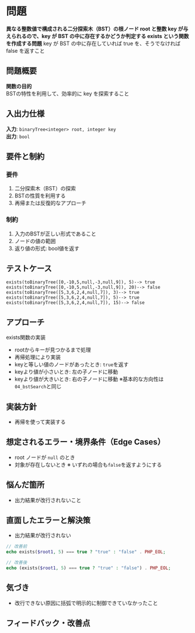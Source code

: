 # 問題
**異なる整数値で構成される二分探索木（BST）の根ノード root と整数 key が与えられるので、key が BST の中に存在するかどうか判定する exists という関数を作成する問題**
key が BST の中に存在していれば true を、そうでなければ false を返すこと

## 問題概要 
**関数の目的**  
BSTの特性を利用して、効率的に key を探索すること

## 入出力仕様
**入力**: `binaryTree<integer> root, integer key`  
**出力**: `bool`  

## 要件と制約
### 要件
1. 二分探索木（BST）の探索
2. BSTの性質を利用する
3. 再帰または反復的なアプローチ

### 制約
1. 入力のBSTが正しい形式であること
2. ノードの値の範囲
3. 返り値の形式: bool値を返す

## テストケース
`exists(toBinaryTree([0,-10,5,null,-3,null,9]), 5)--> true`  
`exists(toBinaryTree([0,-10,5,null,-3,null,9]), 20)--> false`  
`exists(toBinaryTree([5,3,6,2,4,null,7]), 3)--> true`  
`exists(toBinaryTree([5,3,6,2,4,null,7]), 5)--> true`   
`exists(toBinaryTree([5,3,6,2,4,null,7]), 15)--> false`  

## アプローチ
exists関数の実装
- rootからキーが見つかるまで処理
- 再帰処理により実装
- keyと等しい値のノードがあったとき: `true`を返す
- keyより値が小さいとき: 左の子ノードに移動
- keyより値が大きいとき: 右の子ノードに移動
※基本的な方向性は`04_bstSearch`と同じ

## 実装方針
- 再帰を使って実装する

## 想定されるエラー・境界条件（Edge Cases）
- root ノードが `null` のとき
- 対象が存在しないとき
※ いずれの場合も`false`を返すようにする

## 悩んだ箇所
- 出力結果が改行されないこと

## 直面したエラーと解決策
- 出力結果が改行されない
```php
// 改善前
echo exists($root1, 5) === true ? "true" : "false" . PHP_EOL;

// 改善後
echo (exists($root1, 5) === true ? "true" : "false") . PHP_EOL;
```

## 気づき
- 改行できない原因に括弧で明示的に制御できていなかったこと

## フィードバック・改善点
